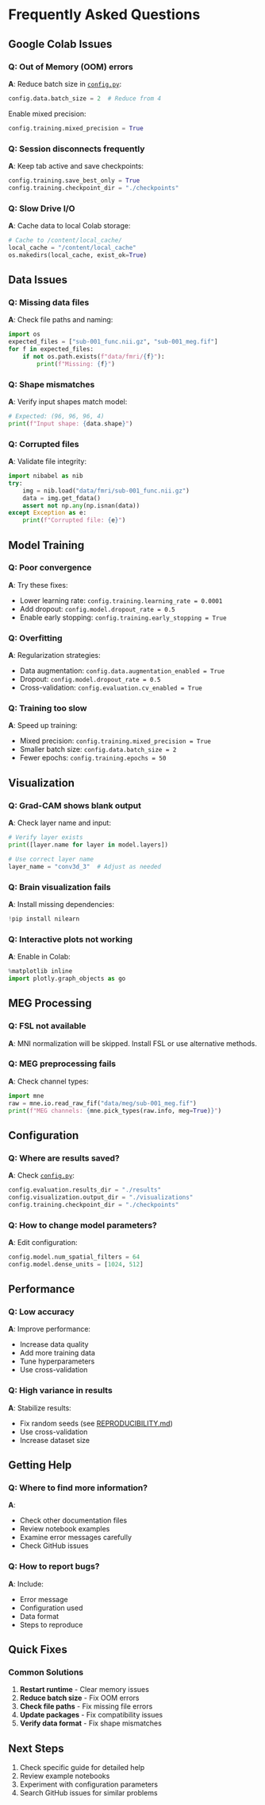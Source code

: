 # Frequently Asked Questions

## Google Colab Issues

### Q: Out of Memory (OOM) errors
**A**: Reduce batch size in [`config.py`](../config.py:1):
```python
config.data.batch_size = 2  # Reduce from 4
```
Enable mixed precision:
```python
config.training.mixed_precision = True
```

### Q: Session disconnects frequently
**A**: Keep tab active and save checkpoints:
```python
config.training.save_best_only = True
config.training.checkpoint_dir = "./checkpoints"
```

### Q: Slow Drive I/O
**A**: Cache data to local Colab storage:
```python
# Cache to /content/local_cache/
local_cache = "/content/local_cache"
os.makedirs(local_cache, exist_ok=True)
```

## Data Issues

### Q: Missing data files
**A**: Check file paths and naming:
```python
import os
expected_files = ["sub-001_func.nii.gz", "sub-001_meg.fif"]
for f in expected_files:
    if not os.path.exists(f"data/fmri/{f}"):
        print(f"Missing: {f}")
```

### Q: Shape mismatches
**A**: Verify input shapes match model:
```python
# Expected: (96, 96, 96, 4)
print(f"Input shape: {data.shape}")
```

### Q: Corrupted files
**A**: Validate file integrity:
```python
import nibabel as nib
try:
    img = nib.load("data/fmri/sub-001_func.nii.gz")
    data = img.get_fdata()
    assert not np.any(np.isnan(data))
except Exception as e:
    print(f"Corrupted file: {e}")
```

## Model Training

### Q: Poor convergence
**A**: Try these fixes:
- Lower learning rate: `config.training.learning_rate = 0.0001`
- Add dropout: `config.model.dropout_rate = 0.5`
- Enable early stopping: `config.training.early_stopping = True`

### Q: Overfitting
**A**: Regularization strategies:
- Data augmentation: `config.data.augmentation_enabled = True`
- Dropout: `config.model.dropout_rate = 0.5`
- Cross-validation: `config.evaluation.cv_enabled = True`

### Q: Training too slow
**A**: Speed up training:
- Mixed precision: `config.training.mixed_precision = True`
- Smaller batch size: `config.data.batch_size = 2`
- Fewer epochs: `config.training.epochs = 50`

## Visualization

### Q: Grad-CAM shows blank output
**A**: Check layer name and input:
```python
# Verify layer exists
print([layer.name for layer in model.layers])

# Use correct layer name
layer_name = "conv3d_3"  # Adjust as needed
```

### Q: Brain visualization fails
**A**: Install missing dependencies:
```python
!pip install nilearn
```

### Q: Interactive plots not working
**A**: Enable in Colab:
```python
%matplotlib inline
import plotly.graph_objects as go
```

## MEG Processing

### Q: FSL not available
**A**: MNI normalization will be skipped. Install FSL or use alternative methods.

### Q: MEG preprocessing fails
**A**: Check channel types:
```python
import mne
raw = mne.io.read_raw_fif("data/meg/sub-001_meg.fif")
print(f"MEG channels: {mne.pick_types(raw.info, meg=True)}")
```

## Configuration

### Q: Where are results saved?
**A**: Check [`config.py`](../config.py:1):
```python
config.evaluation.results_dir = "./results"
config.visualization.output_dir = "./visualizations"
config.training.checkpoint_dir = "./checkpoints"
```

### Q: How to change model parameters?
**A**: Edit configuration:
```python
config.model.num_spatial_filters = 64
config.model.dense_units = [1024, 512]
```

## Performance

### Q: Low accuracy
**A**: Improve performance:
- Increase data quality
- Add more training data
- Tune hyperparameters
- Use cross-validation

### Q: High variance in results
**A**: Stabilize results:
- Fix random seeds (see [REPRODUCIBILITY.md](REPRODUCIBILITY.md:1))
- Use cross-validation
- Increase dataset size

## Getting Help

### Q: Where to find more information?
**A**: 
- Check other documentation files
- Review notebook examples
- Examine error messages carefully
- Check GitHub issues

### Q: How to report bugs?
**A**: Include:
- Error message
- Configuration used
- Data format
- Steps to reproduce

## Quick Fixes

### Common Solutions
1. **Restart runtime** - Clear memory issues
2. **Reduce batch size** - Fix OOM errors
3. **Check file paths** - Fix missing file errors
4. **Update packages** - Fix compatibility issues
5. **Verify data format** - Fix shape mismatches

## Next Steps

1. Check specific guide for detailed help
2. Review example notebooks
3. Experiment with configuration parameters
4. Search GitHub issues for similar problems